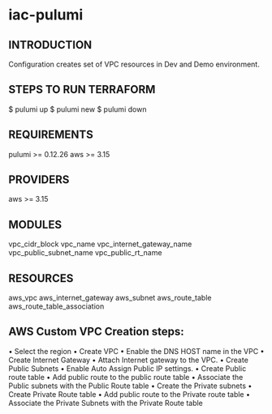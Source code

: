 # iac-pulumi

## INTRODUCTION

Configuration creates set of VPC resources in Dev and Demo environment.

## STEPS TO RUN TERRAFORM

$ pulumi up 
$ pulumi new
$ pulumi down

## REQUIREMENTS  

pulumi      >= 0.12.26
aws            >= 3.15

## PROVIDERS

aws            >= 3.15


## MODULES

vpc_cidr_block
vpc_name
vpc_internet_gateway_name
vpc_public_subnet_name
vpc_public_rt_name


## RESOURCES 

aws_vpc
aws_internet_gateway
aws_subnet
aws_route_table
aws_route_table_association


## AWS Custom VPC Creation steps:

•	Select the region 
•	Create VPC
•	Enable the DNS HOST name in the VPC
•	Create Internet Gateway
•	Attach Internet gateway to the VPC.
•	Create Public Subnets
•	Enable Auto Assign Public IP settings.
•	Create Public route table
•	Add public route to the public route table
•	Associate the Public subnets with the Public Route table
•	Create the Private subnets
•	Create Private Route table 
•	Add public route to the Private route table
•	Associate the Private Subnets with the Private Route table